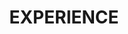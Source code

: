 ---
title : "EXPERIENCE"
experience:
  enable : true
  title : "Industry"
  experience_list:
    - name: "NVIDIA"
      company: "Deep Learning Compute Architect Intern | GPU Architecture"
      duration: "2022 May - 2022 Aug"
      content: "GPU performance analysis, especially for deep learning workloads. <br>
      Specialize in: GPU architecture, memory hierarchy & multi-device communication "

edu:
  enable : true
  title : "Education"
  experience_list:
    - name : "University of Michigan"
      company: "Ph.D in Computer Science and Engineering | Computer Architecture & Systems"
      duration: "exp. 2027"
      content: "Advised by Prof. Satish Narayanasamy, with a focus on confidential computing and computer architecture. Privacy is everything! " 
    # experience item loop
    - name : "University of Michigen"
      company : "B.S.E. in Computer Engineering | GPA: 4.00/4.00"
      duration : "2022 Apr"
      content : "
      <b>Course work:</b> EECS470 Computer Architecture (A), EECS281 Data Structures and Algorithms (A), EECS312 Integrated Circuits (A), EECS482 Operating Systems (in progress), Parallele CUDA Programming (in progress)
      "
    # experience item loop
    - name : "Shanghai Jiaotong Univeristy"
      company : "B.S.E. in Electrical & Computer Engineering | GPA: 3.82/4.00"
      duration : "2022 Aug "
      content : "
      <b>Course work:</b> VE270 Introduction to Logic Design (A+), VE280 Programming & Elem. Data Struct (A), VE401 Probability Methods in Eng. (A+), VV186/VV285/VV286 Honors Mathematics II/III/IV (A-, A, A)
      "
---